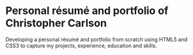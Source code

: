 # Personal résumé and portfolio of Christopher Carlson
Developing a personal résumé and portfolio from scratch using HTML5 and CSS3 to capture my projects, experience, education and skills.

